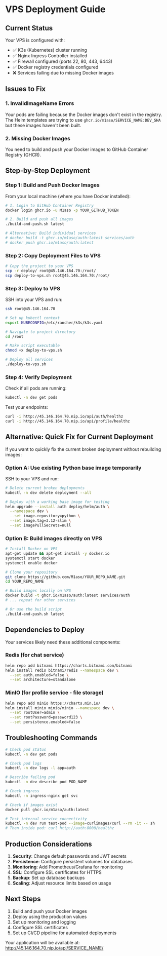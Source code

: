 # VPS Deployment Guide

## Current Status
Your VPS is configured with:
- ✅ K3s (Kubernetes) cluster running
- ✅ Nginx Ingress Controller installed
- ✅ Firewall configured (ports 22, 80, 443, 6443)
- ✅ Docker registry credentials configured
- ❌ Services failing due to missing Docker images

## Issues to Fix

### 1. InvalidImageName Errors
Your pods are failing because the Docker images don't exist in the registry. The Helm templates are trying to use `ghcr.io/m1aso/SERVICE_NAME:DEV_SHA` but these images haven't been built.

### 2. Missing Docker Images
You need to build and push your Docker images to GitHub Container Registry (GHCR).

## Step-by-Step Deployment

### Step 1: Build and Push Docker Images

From your local machine (where you have Docker installed):

```bash
# 1. Login to GitHub Container Registry
docker login ghcr.io -u M1aso -p YOUR_GITHUB_TOKEN

# 2. Build and push all images
./build-and-push.sh latest

# Alternative: Build individual services
# docker build -t ghcr.io/m1aso/auth:latest services/auth
# docker push ghcr.io/m1aso/auth:latest
```

### Step 2: Copy Deployment Files to VPS

```bash
# Copy the project to your VPS
scp -r deploy/ root@45.146.164.70:/root/
scp deploy-to-vps.sh root@45.146.164.70:/root/
```

### Step 3: Deploy to VPS

SSH into your VPS and run:

```bash
ssh root@45.146.164.70

# Set up kubectl context
export KUBECONFIG=/etc/rancher/k3s/k3s.yaml

# Navigate to project directory
cd /root

# Make script executable
chmod +x deploy-to-vps.sh

# Deploy all services
./deploy-to-vps.sh
```

### Step 4: Verify Deployment

Check if all pods are running:
```bash
kubectl -n dev get pods
```

Test your endpoints:
```bash
curl -i http://45.146.164.70.nip.io/api/auth/healthz
curl -i http://45.146.164.70.nip.io/api/profile/healthz
```

## Alternative: Quick Fix for Current Deployment

If you want to quickly fix the current broken deployment without rebuilding images:

### Option A: Use existing Python base image temporarily

SSH to your VPS and run:

```bash
# Delete current broken deployments
kubectl -n dev delete deployment --all

# Deploy with a working base image for testing
helm upgrade --install auth deploy/helm/auth \
  --namespace dev \
  --set image.repository=python \
  --set image.tag=3.12-slim \
  --set imagePullSecrets=null
```

### Option B: Build images directly on VPS

```bash
# Install Docker on VPS
apt-get update && apt-get install -y docker.io
systemctl start docker
systemctl enable docker

# Clone your repository
git clone https://github.com/M1aso/YOUR_REPO_NAME.git
cd YOUR_REPO_NAME

# Build images locally on VPS
docker build -t ghcr.io/m1aso/auth:latest services/auth
# ... repeat for other services

# Or use the build script
./build-and-push.sh latest
```

## Dependencies to Deploy

Your services likely need these additional components:

### Redis (for chat service)
```bash
helm repo add bitnami https://charts.bitnami.com/bitnami
helm install redis bitnami/redis --namespace dev \
  --set auth.enabled=false \
  --set architecture=standalone
```

### MinIO (for profile service - file storage)
```bash
helm repo add minio https://charts.min.io/
helm install minio minio/minio --namespace dev \
  --set rootUser=admin \
  --set rootPassword=password123 \
  --set persistence.enabled=false
```

## Troubleshooting Commands

```bash
# Check pod status
kubectl -n dev get pods

# Check pod logs
kubectl -n dev logs -l app=auth

# Describe failing pod
kubectl -n dev describe pod POD_NAME

# Check ingress
kubectl -n ingress-nginx get svc

# Check if images exist
docker pull ghcr.io/m1aso/auth:latest

# Test internal service connectivity
kubectl -n dev run test-pod --image=curlimages/curl --rm -it -- sh
# Then inside pod: curl http://auth:8000/healthz
```

## Production Considerations

1. **Security**: Change default passwords and JWT secrets
2. **Persistence**: Configure persistent volumes for databases
3. **Monitoring**: Add Prometheus/Grafana for monitoring
4. **SSL**: Configure SSL certificates for HTTPS
5. **Backup**: Set up database backups
6. **Scaling**: Adjust resource limits based on usage

## Next Steps

1. Build and push your Docker images
2. Deploy using the production values
3. Set up monitoring and logging
4. Configure SSL certificates
5. Set up CI/CD pipeline for automated deployments

Your application will be available at: http://45.146.164.70.nip.io/api/SERVICE_NAME/